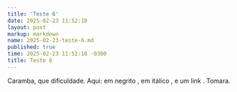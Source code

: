```yaml
---
title: 'Teste 6'
date: 2025-02-23 11:52:18
layout: post
markup: markdown
name: 2025-02-23-teste-6.md
published: true
time: 2025-02-23 11:52:18 -0300
title: Teste 6
---
```

Caramba, que dificuldade. Aqui: em negrito , em itálico , e um link . Tomara.